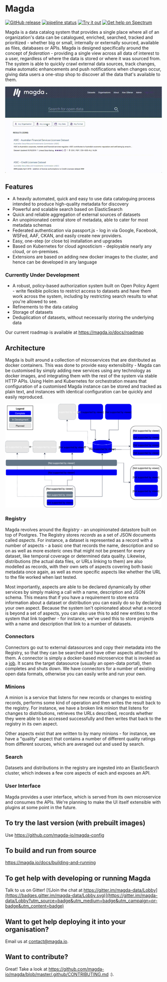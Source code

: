 # Magda

[![GitHub release](https://img.shields.io/github/release/magda-io/magda.svg)](https://github.com/TerriaJS/magda/releases)
[![pipeline status](https://gitlab.com/magda-data/magda/badges/master/pipeline.svg)](https://gitlab.com/magda-data/magda/commits/master)
[![Try it out](https://img.shields.io/badge/try%20it%20out-demo.dev.magda.io-blue.svg)](https://demo.dev.magda.io)
[![Get help on Spectrum](https://withspectrum.github.io/badge/badge.svg)](https://spectrum.chat/magda)

Magda is a data catalog system that provides a single place where all of an organization's data can be catalogued, enriched, searched, tracked and prioritized - whether big or small, internally or externally sourced, available as files, databases or APIs. Magda is designed specifically around the concept of _federation_ - providing a single view across all data of interest to a user, regardless of where the data is stored or where it was sourced from. The system is able to quickly crawl external data sources, track changes, make automatic enhancements and push notifications when changes occur, giving data users a one-stop shop to discover all the data that's available to them.

![Magda Search Demo](docs/assets/searchdemo420p.gif)

## Features

-   A heavily automated, quick and easy to use data cataloguing process intended to produce high-quality metadata for discovery
-   Powerful and scalable search based on ElasticSearch
-   Quick and reliable aggregation of external sources of datasets
-   An unopinionated central store of metadata, able to cater for most metadata schemas
-   Federated authentication via passport.js - log in via Google, Facebook, WSFed, AAF, CKAN, and easily create new providers.
-   Easy, one-step (or close to) installation and upgrades
-   Based on Kubernetes for cloud agnosticism - deployable nearly any cloud, or on-premises.
-   Extensions are based on adding new docker images to the cluster, and hence can be developed in any language

### Currently Under Development

-   A robust, policy-based authorization system built on Open Policy Agent - write flexible policies to restrict access to datasets and have them work across the system, including by restricting search results to what you're allowed to see.
-   Refinements to the data catalog
-   Storage of datasets
-   Deduplication of datasets, without necessarily storing the underlying data

Our current roadmap is available at https://magda.io/docs/roadmap

## Architecture

Magda is built around a collection of microservices that are distributed as docker containers. This was done to provide easy extensibility - Magda can be customised by simply adding new services using any technology as docker images, and integrating them with the rest of the system via stable HTTP APIs. Using Helm and Kubernetes for orchestration means that configuration of a customised Magda instance can be stored and tracked as plain text, and instances with identical configuration can be quickly and easily reproduced.

![Magda Architecture Diagram](docs/assets/marketecture.svg)

### Registry

Magda revolves around the _Registry_ - an unopinionated datastore built on top of Postgres. The Registry stores _records_ as a set of JSON documents called _aspects_. For instance, a dataset is represented as a record with a number of aspects - a basic one that records the name, description and so on as well as more esoteric ones that might not be present for every dataset, like temporal coverage or determined data quality. Likewise, distributions (the actual data files, or URLs linking to them) are also modelled as records, with their own sets of aspects covering both basic metadata once again, as well as more specific aspects like whether the URL to the file worked when last tested.

Most importantly, aspects are able to be declared dynamically by other services by simply making a call with a name, description and JSON schema. This means that if you have a requirement to store extra information about a dataset or distribution you can easily do so by declaring your own aspect. Because the system isn't opinionated about what a record is beyond a set of aspects, you can also use this to add new entities to the system that link together - for instance, we've used this to store projects with a name and description that link to a number of datasets.

### Connectors

Connectors go out to external datasources and copy their metadata into the Registry, so that they can be searched and have other aspects attached to them. A connector is simply a docker-based microservice that is invoked as a [job](https://kubernetes.io/docs/concepts/workloads/controllers/jobs-run-to-completion/). It scans the target datasource (usually an open-data portal), then completes and shuts down. We have connectors for a number of existing open data formats, otherwise you can easily write and run your own.

### Minions

A minion is a service that listens for new records or changes to existing records, performs some kind of operation and then writes the result back to the registry. For instance, we have a broken link minion that listens for changes to distributions, retrieves the URLs described, records whether they were able to be accessed successfully and then writes that back to the registry in its own aspect.

Other aspects exist that are written to by many minions - for instance, we have a "quality" aspect that contains a number of different quality ratings from different sources, which are averaged out and used by search.

### Search

Datasets and distributions in the registry are ingested into an ElasticSearch cluster, which indexes a few core aspects of each and exposes an API.

### User Interface

Magda provides a user interface, which is served from its own microservice and consumes the APIs. We're planning to make the UI itself extensible with plugins at some point in the future.

## To try the last version (with prebuilt images)

Use https://github.com/magda-io/magda-config

## To build and run from source

https://magda.io/docs/building-and-running

## To get help with developing or running Magda

Talk to us on Gitter!
[![Join the chat at https://gitter.im/magda-data/Lobby](https://badges.gitter.im/magda-data/Lobby.svg)](https://gitter.im/magda-data/Lobby?utm_source=badge&utm_medium=badge&utm_campaign=pr-badge&utm_content=badge)

## Want to get help deploying it into your organisation?

Email us at contact@magda.io.

## Want to contribute?

Great! Take a look at https://github.com/magda-io/magda/blob/master/.github/CONTRIBUTING.md :).
